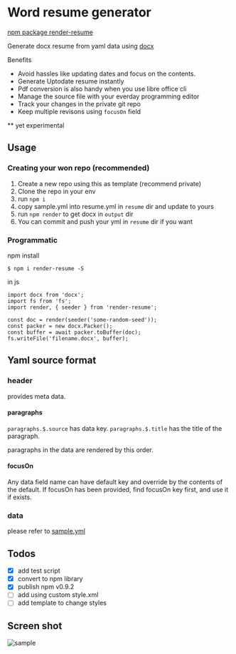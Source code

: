# Word resume generator

[npm package render-resume](https://www.npmjs.com/package/render-resume)

Generate docx resume from yaml data using [docx](https://github.com/dolanmiu/docx)

Benefits

* Avoid hassles like updating dates and focus on the contents.
* Generate Uptodate resume instantly
* Pdf conversion is also handy when you use libre office cli
* Manage the source file with your everday programming editor
* Track your changes in the private git repo
* Keep multiple revisons using `focusOn` field

** yet experimental

## Usage

### Creating your won repo (recommended)

1. Create a new repo using this as template (recommend private)
1. Clone the repo in your env
1. run `npm i`
1. copy sample.yml into resume.yml in `resume` dir and update to yours
1. run `npm render` to get docx in `output` dir
1. You can commit and push your yml in `resume` dir if you want

### Programmatic

npm install

```
$ npm i render-resume -S
```

in js

```
import docx from 'docx';
import fs from 'fs';
import render, { seeder } from 'render-resume';

const doc = render(seeder('some-random-seed'));
const packer = new docx.Packer();
const buffer = await packer.toBuffer(doc);
fs.writeFile('filename.docx', buffer);
```

## Yaml source format

### header

provides meta data.

#### paragraphs

`paragraphs.$.source` has data key.
`paragraphs.$.title` has the title of the paragraph.

paragraphs in the data are rendered by this order.

#### focusOn

Any data field name can have default key and override by the contents of the default.
If focusOn has been provided, find focusOn key first, and use it if exists.


### data

please refer to [sample.yml](sample.yml)


## Todos

- [x] add test script
- [x] convert to npm library
- [x] publish npm v0.9.2
- [ ] add using custom style.xml
- [ ] add template to change styles

## Screen shot

![sample](https://user-images.githubusercontent.com/5399854/47976379-42b4d200-e106-11e8-800c-4f41ddebb14b.png)
